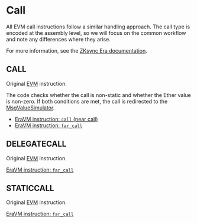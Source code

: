 # Call

All EVM call instructions follow a similar handling approach. The call type is encoded at the assembly level, so we will focus on the common workflow and note any differences where they arise.

For more information, see the [ZKsync Era documentation](https://docs.zksync.io/zksync-protocol/differences/evm-instructions#call-staticcall-delegatecall).



## CALL

Original [EVM](https://www.evm.codes/#f1?fork=shanghai) instruction.

The code checks whether the call is non-static and whether the Ether value is non-zero. If both conditions are met, the call is redirected to the [MsgValueSimulator](../../03-system-contracts.md#ether-value-simulator).

- [EraVM instruction: `call` (near call)](https://matter-labs.github.io/eravm-spec/spec.html#NearCallDefinition)
- [EraVM instruction: `far_call`](https://matter-labs.github.io/eravm-spec/spec.html#FarCalls)



## DELEGATECALL

Original [EVM](https://www.evm.codes/#f4?fork=shanghai) instruction.

[EraVM instruction: `far_call`](https://matter-labs.github.io/eravm-spec/spec.html#FarCalls)



## STATICCALL

Original [EVM](https://www.evm.codes/#fa?fork=shanghai) instruction.

[EraVM instruction: `far_call`](https://matter-labs.github.io/eravm-spec/spec.html#FarCalls)
